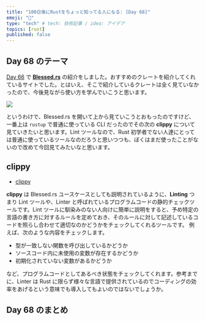 ```yaml
---
title: "100日後にRustをちょっと知ってる人になる: [Day 68]"
emoji: "🦀"
type: "tech" # tech: 技術記事 / idea: アイデア
topics: [rust]
published: false
---
```

## Day 68 のテーマ
[Day 66](https://zenn.dev/shinyay/articles/hello-rust-day066) で **[Blessed.rs](https://blessed.rs/crates)** の紹介をしました。おすすめのクレートを紹介してくれているサイトでした。とはいえ、そこで紹介しているクレートは全く見ていなかったので、今後見ながら使い方を学んでいこうと思います。

![](https://storage.googleapis.com/zenn-user-upload/56c77826cbc7-20221122.png)

というわけで、Blessed.rs を開いて上から見ていこうとおもったのですけど、一番上は `rustup` で普通に使っている CLI だったのでその次の **clippy** について見ていきたいと思います。Lint ツールなので、Rust 初学者でない人達にとっては普通に使っているツールなのだろうと思いつつも、ぼくはまだ使ったことがないので改めて今回見てみたいなと思います。

## clippy

- [clippy](https://github.com/rust-lang/rust-clippy)

**clippy** は Blessed.rs ユースケースとしても説明されているように、**Linting** つまり Lint ツールや、Linter と呼ばれているプログラムコードの静的チェックツールです。Lint ツールに馴染みのない人向けに簡単に説明をすると、予め特定の言語の書き方に対するルールを定めておき、そのルールに対して記述しているコードを照らし合わせて適切なのかどうかをチェックしてくれるツールです。
例えば、次のような内容をチェックします。

- 型が一致しない関数を呼び出しているかどうか
- ソースコード内に未使用の変数が存在するかどうか
- 初期化されていない変数があるかどうか

など、プログラムコードとしてあるべき状態をチェックしてくれます。参考までに、Linter は Rust に限らず様々な言語で提供されているのでコーディングの効率をあげるという意味でも導入してもよいのではないでしょうか。

## Day 68 のまとめ
